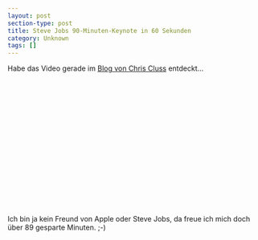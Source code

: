 ```yaml
---
layout: post
section-type: post
title: Steve Jobs 90-Minuten-Keynote in 60 Sekunden
category: Unknown
tags: []
---
```

<p>Habe das Video gerade im <a href="http://nibblersrevenge.cluss.de/archive/2008/01/21/the-steve-jobs-90-minute-keynote-in-60-seconds.aspx" target="_blank">Blog von Chris Cluss</a> entdeckt...</p>
<div id="showplayer">
<object classid="clsid:d27cdb6e-ae6d-11cf-96b8-444553540000" width="400" height="255" codebase="http://download.macromedia.com/pub/shockwave/cabs/flash/swflash.cab#version=6,0,40,0" name="showplayer">
<param name="width" value="400" />
<param name="height" value="255" />
<param name="name" value="showplayer" />
<param name="quality" value="best" />
<param name="src" value="http://blip.tv/scripts/flash/showplayer.swf?enablejs=true&amp;feedurl=http%3A%2F%2Fmahalodaily%2Eblip%2Etv%2Frss&amp;file=http%3A%2F%2Fblip%2Etv%2Frss%2Fflash%2F607879&amp;showplayerpath=http%3A%2F%2Fblip%2Etv%2Fscripts%2Fflash%2Fshowplayer%2Eswf" />
</object>
</div>
<p>Ich bin ja kein Freund von Apple oder Steve Jobs, da freue ich mich doch &uuml;ber 89 gesparte Minuten. ;-)</p>
